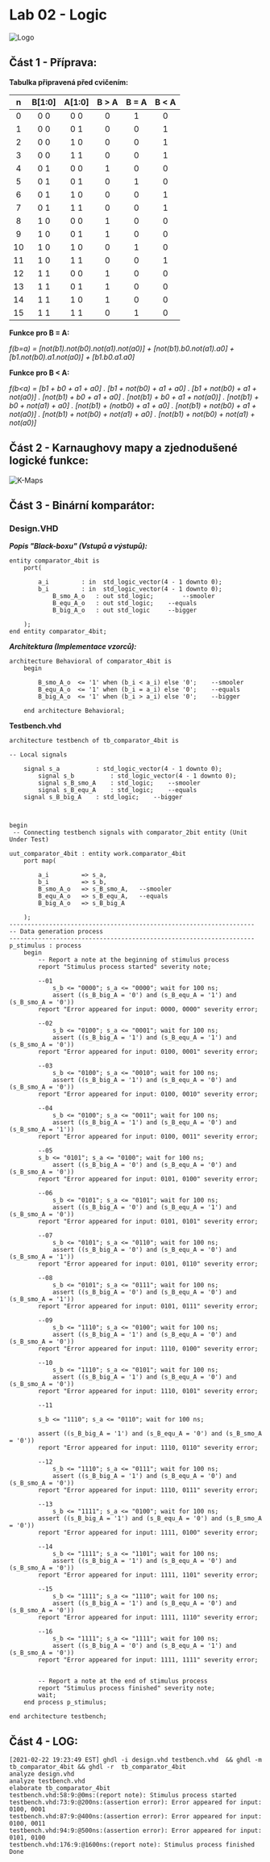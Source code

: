# Lab 02 - Logic

![Logo](logolink_eng.jpg)

## Část 1 - Příprava:
**Tabulka připravená před cvičením:**

| **n** | **B[1:0]** | **A[1:0]** | **B > A** | **B = A** | **B < A** |
| :-: | :-: | :-: | :-: | :-: | :-: |
| 0 | 0 0 | 0 0 | 0 | 1 | 0 |
| 1 | 0 0 | 0 1 | 0 | 0 | 1 |
| 2 | 0 0 | 1 0 | 0 | 0 | 1 |
| 3 | 0 0 | 1 1 | 0 | 0 | 1 |
| 4 | 0 1 | 0 0 | 1 | 0 | 0 |
| 5 | 0 1 | 0 1 | 0 | 1 | 0 |
| 6 | 0 1 | 1 0 | 0 | 0 | 1 |
| 7 | 0 1 | 1 1 | 0 | 0 | 1 |
| 8 | 1 0 | 0 0 | 1 | 0 | 0 |
| 9 | 1 0 | 0 1 | 1 | 0 | 0 |
| 10 | 1 0 | 1 0 | 0 | 1 | 0 |
| 11 | 1 0 | 1 1 | 0 | 0 | 1 |
| 12 | 1 1 | 0 0 | 1 | 0 | 0 |
| 13 | 1 1 | 0 1 | 1 | 0 | 0 |
| 14 | 1 1 | 1 0 | 1 | 0 | 0 |
| 15 | 1 1 | 1 1 | 0 | 1 | 0 |

**Funkce pro B = A:**

*f(b=a) = [not(b1).not(b0).not(a1).not(a0)] + [not(b1).b0.not(a1).a0] + [b1.not(b0).a1.not(a0)] + [b1.b0.a1.a0]*

**Funkce pro B < A:**

*f(b<a) = [b1 + b0 + a1 + a0] . [b1 + not(b0) + a1 + a0] . [b1 + not(b0) + a1 + not(a0)] . [not(b1) + b0 + a1 + a0] . [not(b1) + b0 + a1 + not(a0)] . [not(b1) + b0 + not(a1) + a0] . [not(b1) + (notb0) + a1 + a0] . [not(b1) + not(b0) + a1 + not(a0)] . [not(b1) + not(b0) + not(a1) + a0] . [not(b1) + not(b0) + not(a1) + not(a0)]*


## Část 2 - Karnaughovy mapy a zjednodušené logické funkce:
![K-Maps](K-maps.JPG)

## Část 3 - Binární komparátor:

### Design.VHD

***Popis "Black-boxu" (Vstupů a výstupů):***

	entity comparator_4bit is
    	port(
    
       	 	a_i         : in  std_logic_vector(4 - 1 downto 0);
       	 	b_i         : in  std_logic_vector(4 - 1 downto 0);
        		B_smo_A_o	: out std_logic;    	--smooler
        		B_equ_A_o	: out std_logic;	--equals
        		B_big_A_o	: out std_logic		--bigger
        
    	);
	end entity comparator_4bit;

***Architektura (Implementace vzorců):***

	architecture Behavioral of comparator_4bit is
		begin

   			B_smo_A_o  <= '1' when (b_i < a_i) else '0';	--smooler
   			B_equ_A_o  <= '1' when (b_i = a_i) else '0';	--equals
    		B_big_A_o  <= '1' when (b_i > a_i) else '0';	--bigger
    
		end architecture Behavioral;
	
**Testbench.vhd**

	architecture testbench of tb_comparator_4bit is

   	-- Local signals
    
   		signal s_a     		: std_logic_vector(4 - 1 downto 0);
    		signal s_b      	: std_logic_vector(4 - 1 downto 0);
    		signal s_B_smo_A  	: std_logic;	--smooler
    		signal s_B_equ_A  	: std_logic;	--equals
		signal s_B_big_A 	: std_logic;	--bigger


	
	begin
   	 -- Connecting testbench signals with comparator_2bit entity (Unit Under Test)
    
  	uut_comparator_4bit : entity work.comparator_4bit
        port map(
        
            a_i         => s_a,
            b_i         => s_b,
            B_smo_A_o 	=> s_B_smo_A,	--smooler
            B_equ_A_o  	=> s_B_equ_A,	--equals
            B_big_A_o 	=> s_B_big_A	
            
        );
    --------------------------------------------------------------------
    -- Data generation process
    --------------------------------------------------------------------
    p_stimulus : process
    	begin
        	-- Report a note at the beginning of stimulus process
        	report "Stimulus process started" severity note;
              
        	--01
               	s_b <= "0000"; s_a <= "0000"; wait for 100 ns;
               	assert ((s_B_big_A = '0') and (s_B_equ_A = '1') and (s_B_smo_A = '0'))
        	report "Error appeared for input: 0000, 0000" severity error;
        
        	--02
               	s_b <= "0100"; s_a <= "0001"; wait for 100 ns;
               	assert ((s_B_big_A = '1') and (s_B_equ_A = '1') and (s_B_smo_A = '0'))
        	report "Error appeared for input: 0100, 0001" severity error;
        
        	--03
              	s_b <= "0100"; s_a <= "0010"; wait for 100 ns;
               	assert ((s_B_big_A = '1') and (s_B_equ_A = '0') and (s_B_smo_A = '0'))
        	report "Error appeared for input: 0100, 0010" severity error;
        
        	--04
              	s_b <= "0100"; s_a <= "0011"; wait for 100 ns;
               	assert ((s_B_big_A = '1') and (s_B_equ_A = '0') and (s_B_smo_A = '1'))
        	report "Error appeared for input: 0100, 0011" severity error;
		
        	--05
        	s_b <= "0101"; s_a <= "0100"; wait for 100 ns;
               	assert ((s_B_big_A = '0') and (s_B_equ_A = '0') and (s_B_smo_A = '0'))
        	report "Error appeared for input: 0101, 0100" severity error;
        
        	--06
                s_b <= "0101"; s_a <= "0101"; wait for 100 ns;
               	assert ((s_B_big_A = '0') and (s_B_equ_A = '1') and (s_B_smo_A = '0'))
        	report "Error appeared for input: 0101, 0101" severity error;
        
        	--07
               	s_b <= "0101"; s_a <= "0110"; wait for 100 ns;
               	assert ((s_B_big_A = '0') and (s_B_equ_A = '0') and (s_B_smo_A = '1'))
        	report "Error appeared for input: 0101, 0110" severity error;
        
        	--08
               	s_b <= "0101"; s_a <= "0111"; wait for 100 ns;
               	assert ((s_B_big_A = '0') and (s_B_equ_A = '0') and (s_B_smo_A = '1'))
        	report "Error appeared for input: 0101, 0111" severity error;
        
        	--09
               	s_b <= "1110"; s_a <= "0100"; wait for 100 ns;
               	assert ((s_B_big_A = '1') and (s_B_equ_A = '0') and (s_B_smo_A = '0'))
        	report "Error appeared for input: 1110, 0100" severity error;
        
        	--10
               	s_b <= "1110"; s_a <= "0101"; wait for 100 ns;
               	assert ((s_B_big_A = '1') and (s_B_equ_A = '0') and (s_B_smo_A = '0'))
        	report "Error appeared for input: 1110, 0101" severity error;
        
        	--11
        
        	s_b <= "1110"; s_a <= "0110"; wait for 100 ns;
        
        	assert ((s_B_big_A = '1') and (s_B_equ_A = '0') and (s_B_smo_A = '0'))
        	report "Error appeared for input: 1110, 0110" severity error;
        
        	--12
               	s_b <= "1110"; s_a <= "0111"; wait for 100 ns;
               	assert ((s_B_big_A = '1') and (s_B_equ_A = '0') and (s_B_smo_A = '0'))
        	report "Error appeared for input: 1110, 0111" severity error;
        
        	--13
              	s_b <= "1111"; s_a <= "0100"; wait for 100 ns;
         	assert ((s_B_big_A = '1') and (s_B_equ_A = '0') and (s_B_smo_A = '0'))
        	report "Error appeared for input: 1111, 0100" severity error;
        
        	--14
               	s_b <= "1111"; s_a <= "1101"; wait for 100 ns;
               	assert ((s_B_big_A = '1') and (s_B_equ_A = '0') and (s_B_smo_A = '0'))
        	report "Error appeared for input: 1111, 1101" severity error;
        	
        	--15
               	s_b <= "1111"; s_a <= "1110"; wait for 100 ns;
               	assert ((s_B_big_A = '1') and (s_B_equ_A = '0') and (s_B_smo_A = '0'))
        	report "Error appeared for input: 1111, 1110" severity error;
        
        	--16
               	s_b <= "1111"; s_a <= "1111"; wait for 100 ns;
              	assert ((s_B_big_A = '0') and (s_B_equ_A = '1') and (s_B_smo_A = '0'))
        	report "Error appeared for input: 1111, 1111" severity error;


        	-- Report a note at the end of stimulus process
        	report "Stimulus process finished" severity note;
        	wait;
    	end process p_stimulus;

	end architecture testbench;

## Část 4 - LOG:

	[2021-02-22 19:23:49 EST] ghdl -i design.vhd testbench.vhd  && ghdl -m  tb_comparator_4bit && ghdl -r  tb_comparator_4bit   
	analyze design.vhd
	analyze testbench.vhd
	elaborate tb_comparator_4bit
	testbench.vhd:58:9:@0ms:(report note): Stimulus process started
	testbench.vhd:73:9:@200ns:(assertion error): Error appeared for input: 0100, 0001
	testbench.vhd:87:9:@400ns:(assertion error): Error appeared for input: 0100, 0011
	testbench.vhd:94:9:@500ns:(assertion error): Error appeared for input: 0101, 0100
	testbench.vhd:176:9:@1600ns:(report note): Stimulus process finished
	Done


